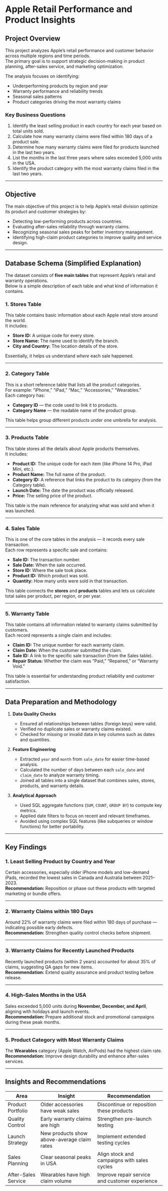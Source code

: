 # Apple Retail Performance and Product Insights

## Project Overview
This project analyzes Apple’s retail performance and customer behavior across multiple regions and time periods.  
The primary goal is to support strategic decision-making in product planning, after-sales service, and marketing optimization.

The analysis focuses on identifying:
- Underperforming products by region and year  
- Warranty performance and reliability trends  
- Seasonal sales patterns  
- Product categories driving the most warranty claims  

### Key Business Questions
1. Identify the least selling product in each country for each year based on total units sold.  
2. Calculate how many warranty claims were filed within 180 days of a product sale.  
3. Determine how many warranty claims were filed for products launched in the last two years.  
4. List the months in the last three years where sales exceeded 5,000 units in the USA.  
5. Identify the product category with the most warranty claims filed in the last two years.  

---

## Objective
The main objective of this project is to help Apple’s retail division optimize its product and customer strategies by:
- Detecting low-performing products across countries.  
- Evaluating after-sales reliability through warranty claims.  
- Recognizing seasonal sales peaks for better inventory management.  
- Identifying high-claim product categories to improve quality and service design.

---

## Database Schema (Simplified Explanation)

The dataset consists of **five main tables** that represent Apple’s retail and warranty operations.  
Below is a simple description of each table and what kind of information it contains.

### 1. Stores Table
This table contains basic information about each Apple retail store around the world.  
It includes:
- **Store ID:** A unique code for every store.  
- **Store Name:** The name used to identify the branch.  
- **City and Country:** The location details of the store.  

Essentially, it helps us understand *where* each sale happened.

---

### 2. Category Table
This is a short reference table that lists all the product categories.  
For example: “iPhone,” “iPad,” “Mac,” “Accessories,” “Wearables.”  
Each category has:
- **Category ID** — the code used to link it to products.  
- **Category Name** — the readable name of the product group.

This table helps group different products under one umbrella for analysis.

---

### 3. Products Table
This table stores all the details about Apple products themselves.  
It includes:
- **Product ID:** The unique code for each item (like iPhone 14 Pro, iPad Mini, etc.).  
- **Product Name:** The full name of the product.  
- **Category ID:** A reference that links the product to its category (from the Category table).  
- **Launch Date:** The date the product was officially released.  
- **Price:** The selling price of the product.

This table is the main reference for analyzing what was sold and when it was launched.

---

### 4. Sales Table
This is one of the core tables in the analysis — it records every sale transaction.  
Each row represents a specific sale and contains:
- **Sale ID:** The transaction number.  
- **Sale Date:** When the sale occurred.  
- **Store ID:** Where the sale took place.  
- **Product ID:** Which product was sold.  
- **Quantity:** How many units were sold in that transaction.

This table connects the **stores** and **products** tables and lets us calculate total sales per product, per region, or per year.

---

### 5. Warranty Table
This table contains all information related to warranty claims submitted by customers.  
Each record represents a single claim and includes:
- **Claim ID:** The unique number for each warranty claim.  
- **Claim Date:** When the customer submitted the claim.  
- **Sale ID:** A link to the specific sale transaction (from the Sales table).  
- **Repair Status:** Whether the claim was “Paid,” “Repaired,” or “Warranty Void.”

This table is essential for understanding product reliability and customer satisfaction.

---

## Data Preparation and Methodology

1. **Data Quality Checks**  
   - Ensured all relationships between tables (foreign keys) were valid.  
   - Verified no duplicate sales or warranty claims existed.  
   - Checked for missing or invalid data in key columns such as dates and quantities.

2. **Feature Engineering**  
   - Extracted `year` and `month` from `sale_date` for easier time-based analysis.  
   - Calculated the number of days between each `sale_date` and `claim_date` to analyze warranty timing.  
   - Joined all tables into a single dataset that combines sales, stores, products, and warranty details.

3. **Analytical Approach**  
   - Used SQL aggregate functions (`SUM`, `COUNT`, `GROUP BY`) to compute key metrics.  
   - Applied date filters to focus on recent and relevant timeframes.  
   - Avoided using complex SQL features (like subqueries or window functions) for better portability.

---

## Key Findings

### 1. Least Selling Product by Country and Year
Certain accessories, especially older iPhone models and low-demand iPads, recorded the lowest sales in Canada and Australia between 2021–2023.  
**Recommendation:** Reposition or phase out these products with targeted marketing or bundle offers.

---

### 2. Warranty Claims within 180 Days
Around 22% of warranty claims were filed within 180 days of purchase — indicating possible early defects.  
**Recommendation:** Strengthen quality control checks before shipment.

---

### 3. Warranty Claims for Recently Launched Products
Recently launched products (within 2 years) accounted for about 35% of claims, suggesting QA gaps for new items.  
**Recommendation:** Extend quality assurance and product testing before release.

---

### 4. High-Sales Months in the USA
Sales exceeded 5,000 units during **November, December, and April**, aligning with holidays and launch events.  
**Recommendation:** Prepare additional stock and promotional campaigns during these peak months.

---

### 5. Product Category with Most Warranty Claims
The **Wearables** category (Apple Watch, AirPods) had the highest claim rate.  
**Recommendation:** Improve design durability and enhance after-sales services.

---

## Insights and Recommendations

| Area | Insight | Recommendation |
|------|----------|----------------|
| Product Portfolio | Older accessories have weak sales | Discontinue or reposition these products |
| Quality Control | Early warranty claims are high | Strengthen pre-launch testing |
| Launch Strategy | New products show above-average claim rates | Implement extended testing cycles |
| Sales Planning | Clear seasonal peaks in USA | Align stock and campaigns with sales cycles |
| After-Sales Service | Wearables have high claim volume | Improve repair service and customer experience |


